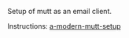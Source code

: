 Setup of mutt as an email client.

Instructions: [a-modern-mutt-setup](https://webgefrickel.de/blog/a-modern-mutt-setup)
